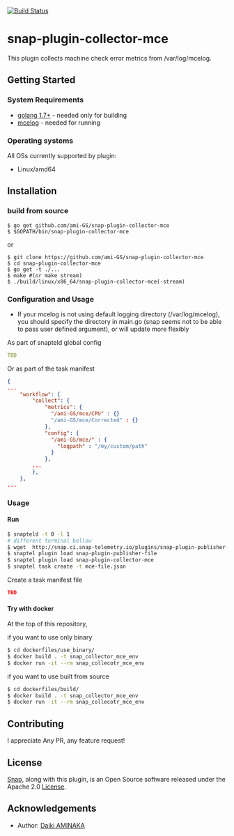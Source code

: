 [![Build Status](https://travis-ci.org/ami-GS/snap-plugin-collector-mce.svg?branch=master)](https://travis-ci.org/ami-GS/snap-plugin-collector-mce)

# snap-plugin-collector-mce

This plugin collects machine check error metrics from /var/log/mcelog.

## Getting Started
### System Requirements
* [golang 1.7+](https://golang.org/dl/) - needed only for building
* [mcelog](http://www.mcelog.org/) - needed for running

### Operating systems
All OSs currently supported by plugin:
* Linux/amd64

## Installation
### build from source

```
$ go get github.com/ami-GS/snap-plugin-collector-mce
$ $GOPATH/bin/snap-plugin-collector-mce
```
or

```
$ git clone https://github.com/ami-GS/snap-plugin-collector-mce
$ cd snap-plugin-collector-mce
$ go get -t ./...
$ make #(or make stream)
$ ./build/linux/x86_64/snap-plugin-collector-mce(-stream)
```

### Configuration and Usage
* If your mcelog is not using default logging directory (/var/log/mcelog), you should specify the directory in main.go (snap seems not to be able to pass user defined argument), or will update more flexibly

As part of snapteld global config

```yaml
TBD
```

Or as part of the task manifest

```json
{
...
    "workflow": {
        "collect": {
            "metrics": {
              "/ami-GS/mce/CPU" : {}
              "/ami-GS/mce/Corrected" : {}
            },
            "config": {
              "/ami-GS/mce/" : {
                "logpath" : "/my/custom/path"
              }
            },
        ...
        },
    },
...
```

### Usage
#### Run
```bash
$ snapteld -t 0 -l 1
# different terminal bellow
$ wget  http://snap.ci.snap-telemetry.io/plugins/snap-plugin-publisher-file/latest/linux/x86_64/snap-plugin-publisher-file
$ snaptel plugin load snap-plugin-publisher-file
$ snaptel plugin load snap-plugin-collector-mce
$ snaptel task create -t mce-file.json
```

Create a task manifest file

```json
TBD
```

#### Try with docker
At the top of this repository,

if you want to use only binary
```bash
$ cd dockerfiles/use_binary/
$ docker build . -t snap_collector_mce_env
$ docker run -it --rm snap_collecotr_mce_env
```

if you want to use built from source
```bash
$ cd dockerfiles/build/
$ docker build . -t snap_collector_mce_env
$ docker run -it --rm snap_collecotr_mce_env
```

## Contributing
I appreciate Any PR, any feature request!

## License
[Snap](http://github.com:intelsdi-x/snap), along with this plugin, is an Open Source software released under the Apache 2.0 [License](LICENSE).

## Acknowledgements
* Author: [Daiki AMINAKA](https://github.com/ami-GS)
